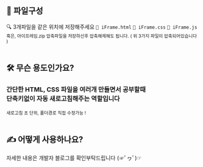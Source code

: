 ## 📂 파일구성<br>
🔍 3개파일을 같은 위치에 저장해주세요 `💾 iFrame.html`  `💾 iFrame.css`  `💾 iFrame.js` <br>
<sub> 혹은, 아이프레임.zip 압축파일을 저장하신후 압축해제해도 됩니다. ( 위 3가지 파일이 압축되어있습니다 ) </sub> <br> <br>

## 🛠 무슨 용도인가요?
### 간단한 HTML, CSS 파일을 여러개 만들면서 공부할때<br>단축키없이 자동 새로고침해주는 역할입니다
<sub>새로고침 초 단위, 폴더경로 직접 수정가능 !</sub> <br><br>

## ✍ 어떻게 사용하나요?
자세한 내용은 개발자 블로그를 확인부탁드립니다 (☞ﾟヮﾟ)☞  
